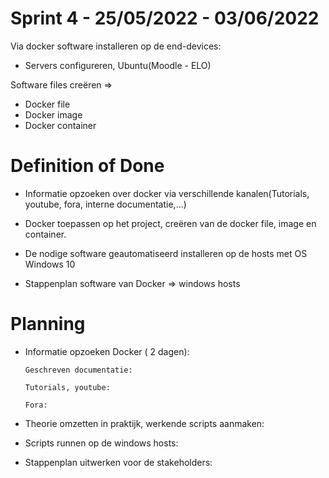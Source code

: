 # Sprint 4 - 25/05/2022 - 03/06/2022

Via docker software installeren op de end-devices:

-	Servers configureren, Ubuntu(Moodle - ELO)

Software files creëren =>

-	Docker file
-	Docker image
-	Docker container

# Definition of Done


-	Informatie opzoeken over docker via verschillende kanalen(Tutorials, youtube, fora, interne documentatie,...)

-	Docker toepassen op het project, creëren van de docker file, image en container.

-	De nodige software geautomatiseerd installeren op de hosts met OS Windows 10

-	Stappenplan software van Docker => windows hosts

# Planning

-	Informatie opzoeken Docker ( 2 dagen):	
	 
		Geschreven documentatie: 
		
		Tutorials, youtube:
						
		Fora:
					
									
-	Theorie omzetten in praktijk, werkende scripts aanmaken:

-	Scripts runnen op de windows hosts:

-	Stappenplan uitwerken voor de stakeholders: 
